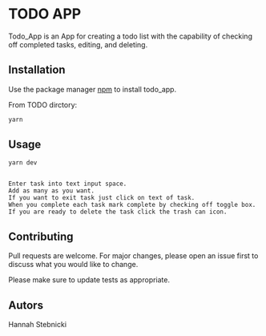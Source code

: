 # TODO APP

Todo_App is an App for creating a todo list with the capability of checking off completed tasks, editing, and deleting. 

## Installation

Use the package manager [npm](https://www.npmjs.com/get-npm) to install todo_app.

From TODO dirctory:
```bash
yarn

```

## Usage

```
yarn dev


Enter task into text input space.
Add as many as you want.
If you want to exit task just click on text of task.
When you complete each task mark complete by checking off toggle box.
If you are ready to delete the task click the trash can icon.

```

## Contributing
Pull requests are welcome. For major changes, please open an issue first to discuss what you would like to change.

Please make sure to update tests as appropriate.

## Autors

Hannah Stebnicki